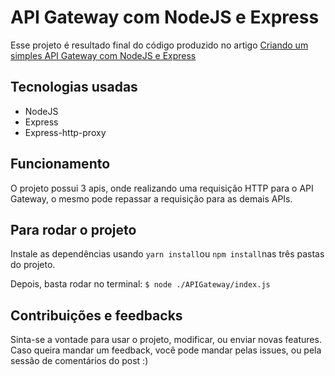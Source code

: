 # API Gateway com NodeJS e Express

Esse projeto é resultado final do código produzido no artigo [Criando um simples API Gateway com NodeJS e Express](https://medium.com/caquicoders/criando-um-simples-api-gateway-com-nodejs-e-express-2ec5369e975d)

## Tecnologias usadas

- NodeJS
- Express
- Express-http-proxy

## Funcionamento

O projeto possui 3 apis, onde realizando uma requisição HTTP para o API Gateway, o mesmo pode repassar a requisição para as demais APIs.

## Para rodar o projeto

Instale as dependências usando `yarn install`ou `npm install`nas três pastas do projeto.

Depois, basta rodar no terminal:
`$ node ./APIGateway/index.js`

## Contribuições e feedbacks

Sinta-se a vontade para usar o projeto, modificar, ou enviar novas features. Caso queira mandar um feedback, você pode mandar pelas issues, ou pela sessão de comentários do post :)